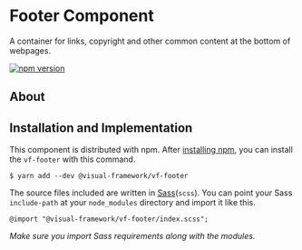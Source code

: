 # Footer Component

A container for links, copyright and other common content at the bottom of webpages.

[![npm version](https://badge.fury.io/js/%40visual-framework%2Fvf-footer.svg)](https://badge.fury.io/js/%40visual-framework%2Fvf-footer)

## About

## Installation and Implementation

This component is distributed with npm. After [installing npm](https://www.npmjs.com/get-npm), you can install the `vf-footer` with this command.

```
$ yarn add --dev @visual-framework/vf-footer
```

The source files included are written in [Sass](http://sass-lang.com)(`scss`). You can point your Sass `include-path` at your `node_modules` directory and import it like this.

```
@import "@visual-framework/vf-footer/index.scss";
```

_Make sure you import Sass requirements along with the modules._
